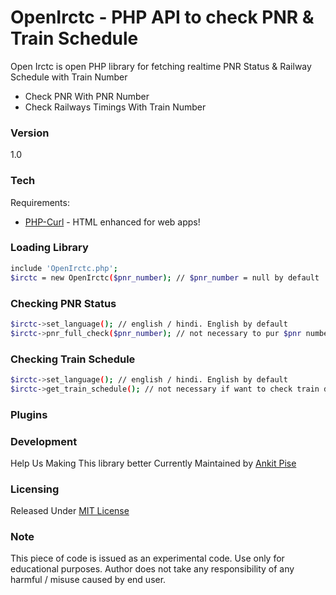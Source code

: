# OpenIrctc - PHP API to check PNR & Train Schedule

Open Irctc is open PHP library for fetching realtime PNR Status & Railway Schedule with Train Number

  - Check PNR With PNR Number
  - Check Railways Timings With Train Number


### Version
1.0

### Tech

Requirements:

* [PHP-Curl] - HTML enhanced for web apps!

### Loading Library

```sh
include 'OpenIrctc.php';
$irctc = new OpenIrctc($pnr_number); // $pnr_number = null by default
```

### Checking PNR Status

```sh
$irctc->set_language(); // english / hindi. English by default
$irctc->pnr_full_check($pnr_number); // not necessary to pur $pnr number if initiated library with it.
```

### Checking Train Schedule

```sh
$irctc->set_language(); // english / hindi. English by default
$irctc->get_train_schedule(); // not necessary if want to check train details of given pnr or pass train number as a parameter
```

### Plugins


### Development

Help Us Making This library better
Currently Maintained by [Ankit Pise]

### Licensing
Released Under [MIT License]

### Note
This piece of code is issued as an experimental code. Use only for educational purposes. Author does not take any responsibility of any harmful / misuse caused by end user.

[PHP-Curl]:http://php.net/manual/en/book.curl.php
[Ankit Pise]:http://twitter.com/ankitpise
[MIT License]:https://github.com/ankitpise/OpenIrctc/blob/master/LICENSE
